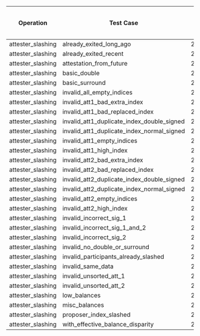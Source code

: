 | Operation | Test Case | Read Pre-State SSZ | Deserialize Pre-State SSZ | Read Operation Input | Process | Merkleize | Commit | Total Cycles | Execution Time |
|-----------|-----------|--------------------|---------------------------|----------------------|---------|-----------|--------|--------------|----------------|
attester_slashing | already_exited_long_ago | 264367 | 18696661 | 55488 | 25044368 | 32720038221 | 1111 | 32764104453 | 624.7672685s |
attester_slashing | already_exited_recent | 264367 | 18696661 | 55488 | 25044368 | 32720033044 | 1111 | 32764099276 | 626.139532667s |
attester_slashing | attestation_from_future | 264367 | 18696661 | 55488 | 25042149 | 32720049504 | 1111 | 32764113517 | 853.268777042s |
attester_slashing | basic_double | 264367 | 18696661 | 55488 | 25044368 | 32720049504 | 1111 | 32764115736 | 611.84647925s |
attester_slashing | basic_surround | 264371 | 18697243 | 55488 | 25042819 | 32721248185 | 1111 | 32765313454 | 617.362122042s |
attester_slashing | invalid_all_empty_indices | 264367 | 18696661 | 43712 | 2079090 | 32739319588 | 1111 | 32760408766 | 609.830723792s |
attester_slashing | invalid_att1_bad_extra_index | 264367 | 18696661 | 56224 | 25044435 | 32720049504 | 1111 | 32764116539 | 614.998460416s |
attester_slashing | invalid_att1_bad_replaced_index | 264367 | 18696661 | 55488 | 25044368 | 32720049504 | 1111 | 32764115736 | 599.039825666s |
attester_slashing | invalid_att1_duplicate_index_double_signed | 264367 | 18696661 | 55488 | 2080185 | 32739319588 | 1111 | 32760421637 | 598.85389175s |
attester_slashing | invalid_att1_duplicate_index_normal_signed | 264367 | 18696661 | 55488 | 2080173 | 32739319588 | 1111 | 32760421625 | 602.147838958s |
attester_slashing | invalid_att1_empty_indices | 264367 | 18696661 | 49600 | 2079583 | 32739319588 | 1111 | 32760415147 | 614.196216791s |
attester_slashing | invalid_att1_high_index | 264367 | 18696661 | 56224 | 25044435 | 32720049504 | 1111 | 32764116539 | 586.967886167s |
attester_slashing | invalid_att2_bad_extra_index | 264367 | 18696661 | 56224 | 25044423 | 32720049504 | 1111 | 32764116527 | 851.16894325s |
attester_slashing | invalid_att2_bad_replaced_index | 264367 | 18696661 | 55488 | 25044368 | 32720049504 | 1111 | 32764115736 | 820.3311485s |
attester_slashing | invalid_att2_duplicate_index_double_signed | 264367 | 18696661 | 55488 | 25044368 | 32720049504 | 1111 | 32764115736 | 964.835020209s |
attester_slashing | invalid_att2_duplicate_index_normal_signed | 264367 | 18696661 | 55488 | 25044368 | 32720049504 | 1111 | 32764115736 | 586.645964667s |
attester_slashing | invalid_att2_empty_indices | 264367 | 18696661 | 49600 | 25043875 | 32720049504 | 1111 | 32764109355 | 615.17443675s |
attester_slashing | invalid_att2_high_index | 264367 | 18696661 | 56224 | 25044423 | 32720049504 | 1111 | 32764116527 | 592.467139042s |
attester_slashing | invalid_incorrect_sig_1 | 264367 | 18696661 | 55488 | 25044368 | 32720049504 | 1111 | 32764115736 | 664.147633375s |
attester_slashing | invalid_incorrect_sig_1_and_2 | 264367 | 18696661 | 55488 | 25044368 | 32720049504 | 1111 | 32764115736 | 601.236309042s |
attester_slashing | invalid_incorrect_sig_2 | 264367 | 18696661 | 55488 | 25044368 | 32720049504 | 1111 | 32764115736 | 1051.833272583s |
attester_slashing | invalid_no_double_or_surround | 264367 | 18696661 | 55488 | 2080030 | 32739319588 | 1111 | 32760421482 | 607.663589334s |
attester_slashing | invalid_participants_already_slashed | 264367 | 18696677 | 55488 | 25044368 | 32720052273 | 1111 | 32764118521 | 657.577641542s |
attester_slashing | invalid_same_data | 264367 | 18696661 | 55488 | 2080254 | 32739319588 | 1111 | 32760421706 | 1161.9404975s |
attester_slashing | invalid_unsorted_att_1 | 264367 | 18696661 | 55488 | 2080179 | 32739319588 | 1111 | 32760421631 | 595.448144084s |
attester_slashing | invalid_unsorted_att_2 | 264367 | 18696661 | 55488 | 25044368 | 32720049504 | 1111 | 32764115736 | 611.953790125s |
attester_slashing | low_balances | 264367 | 18696661 | 55488 | 25039443 | 32720154633 | 1111 | 32764215940 | 591.847909625s |
attester_slashing | misc_balances | 264367 | 18696661 | 52544 | 25042071 | 32720127386 | 1111 | 32764188377 | 594.360534125s |
attester_slashing | proposer_index_slashed | 264371 | 18697243 | 45184 | 25043427 | 32721245135 | 1111 | 32765300708 | 592.609887916s |
attester_slashing | with_effective_balance_disparity | 264367 | 18696661 | 52544 | 25042867 | 32720127939 | 1111 | 32764189726 | 1123.033968625s |
